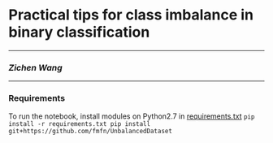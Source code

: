 # Practical tips for class imbalance in binary classification
---
### _Zichen Wang_
---
### Requirements
To run the notebook, install modules on Python2.7 in [requirements.txt](https://github.com/wangz10/class_imbalance/blob/master/requirements.txt)
`
pip install -r requirements.txt
pip install git+https://github.com/fmfn/UnbalancedDataset
`
